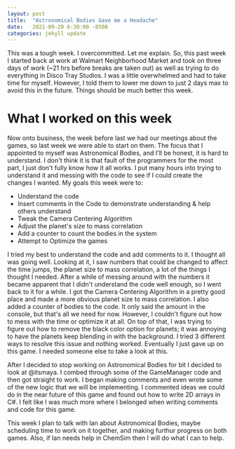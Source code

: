 ```yaml
---
layout: post
title:  "Astronomical Bodies Gave me a Headache"
date:   2021-09-20 6:30:00 -0500
categories: jekyll update
---
```

This was a tough week. I overcommitted. Let me explain.
So, this past week I started back at work at Walmart Neighborhood Market and took on three days of work (~21 hrs before breaks are taken out) as well as trying to do everything in Disco Tray Studios.
I was a little overwhelmed and had to take time for myself.
However, I told them to lower me down to just 2 days max to avoid this in the future.
Things should be much better this week.

# What I worked on this week #
Now onto business, the week before last we had our meetings about the games, so last week we were able to start on them.
The focus that I appointed to myself was Astronomical Bodies, and I'll be honest, it is hard to understand.
I don't think it is that fault of the programmers for the most part, I just don't fully know how it all works.
I put many hours into trying to understand it and messing with the code to see if I could create the changes I wanted.
My goals this week were to:
* Understand the code
* Insert comments in the Code to demonstrate understanding & help others understand
* Tweak the Camera Centering Algorithm
* Adjust the planet's size to mass correlation
* Add a counter to count the bodies in the system
* Attempt to Optimize the games

I tried my best to understand the code and add comments to it. I thought all was going well.
Looking at it, I saw numbers that could be changed to affect the time jumps, the planet size to mass correlation, a lot of the things I thought I needed.
After a while of messing around with the numbers it became apparent that I didn't understand the code well enough, so I went back to it for a while.
I got the Camera Centering Algorithm in a pretty good place and made a more obvious planet size to mass correlation. I also added a counter of bodies to the code.
It only said the amount in the console, but that's all we need for now. However, I couldn't figure out how to mess with the time or optimize it at all.
On top of that, I was trying to figure out how to remove the black color option for planets; it was annoying to have the planets keep blending in with the background.
I tried 3 different ways to resolve this issue and nothing worked. Eventually I just gave up on this game. I needed someone else to take a look at this.

After I decided to stop working on Astronomical Bodies for bit I decided to look at @itsmaya. I combed through some of the GameManager code and then got straight to work.
I began making comments and even wrote some of the new logic that we will be implementing.
I commented ideas we could do in the near future of this game and found out how to write 2D arrays in C#.
I felt like I was much more where I belonged when writing comments and code for this game.

This week I plan to talk with Ian about Astronomical Bodies, maybe scheduling time to work on it together, and making furthur progress on both games.
Also, if Ian needs help in ChemSim then I will do what I can to help.
